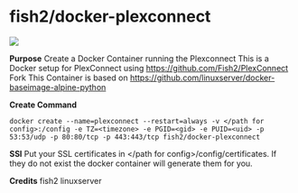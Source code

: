 # fish2/docker-plexconnect
[![](https://images.microbadger.com/badges/image/fish2/docker-plexconnect.svg)](https://microbadger.com/images/fish2/docker-plexconnect "Get your own image badge on microbadger.com")

**Purpose**
Create a Docker Container running the Plexconnect
This is a Docker setup for PlexConnect using https://github.com/Fish2/PlexConnect Fork
This Container is based on https://github.com/linuxserver/docker-baseimage-alpine-python

**Create Command**

	docker create --name=plexconnect --restart=always -v </path for config>:/config -e TZ=<timezone> -e PGID=<gid> -e PUID=<uid> -p 53:53/udp -p 80:80/tcp -p 443:443/tcp fish2/docker-plexconnect

**SSl**
Put your SSL certificates in </path for config>/config/certificates. If they do not exist the docker container will generate them for you.

**Credits**
fish2
linuxserver
